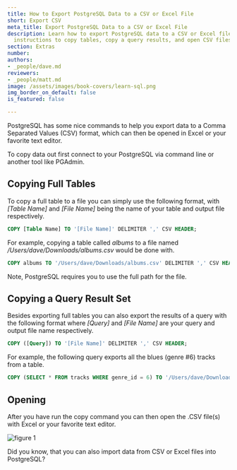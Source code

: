 ```yaml
---
title: How to Export PostgreSQL Data to a CSV or Excel File
short: Export CSV
meta_title: Export PostgreSQL Data to a CSV or Excel File
description: Learn how to export PostgreSQL data to a CSV or Excel file. Follow these
  instructions to copy tables, copy a query results, and open CSV files.
section: Extras
number:
authors:
- _people/dave.md
reviewers:
- _people/matt.md
image: /assets/images/book-covers/learn-sql.png
img_border_on_default: false
is_featured: false

---
```

PostgreSQL has some nice commands to help you export data to a Comma Separated Values (CSV) format, which can then be opened in Excel or your favorite text editor.  

To copy data out first connect to your PostgreSQL via command line or another tool like PGAdmin.  

## Copying Full Tables

To copy a full table to a file you can simply use the following format, with *\[Table Name\]* and *\[File Name\]* being the name of your table and output file respectively.

```sql
COPY [Table Name] TO '[File Name]' DELIMITER ',' CSV HEADER;
```

For example, copying a table called *albums* to a file named */Users/dave/Downloads/albums.csv* would be done with.  

```sql
COPY albums TO '/Users/dave/Downloads/albums.csv' DELIMITER ',' CSV HEADER;
```

Note, PostgreSQL requires you to use the full path for the file.  

## Copying a Query Result Set

Besides exporting full tables you can also export the results of a query with the following format where *[Query]* and *[File Name]* are your query and output file name respectively.

```sql
COPY ([Query]) TO '[File Name]' DELIMITER ',' CSV HEADER;
```

For example, the following query exports all the blues (genre #6) tracks from a table.

```sql
COPY (SELECT * FROM tracks WHERE genre_id = 6) TO '/Users/dave/Downloads/blues_tracks.csv' DELIMITER ',' CSV HEADER;
```

## Opening

After you have run the copy command you can then open the .CSV file(s) with Excel or your favorite text editor.

![figure 1](/assets/images/learn-sql/extras/export-csv/sql-tutorial-export-csv.png)

Did you know, that you can also import data from CSV or Excel files into PostgreSQL?
